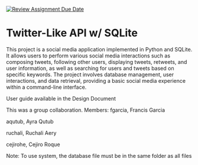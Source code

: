 [![Review Assignment Due Date](https://classroom.github.com/assets/deadline-readme-button-24ddc0f5d75046c5622901739e7c5dd533143b0c8e959d652212380cedb1ea36.svg)](https://classroom.github.com/a/1ysbDgXa)
# Twitter-Like API w/ SQLite
This project is a social media application implemented in Python and SQLite. It allows users to perform various social media interactions such as composing tweets, following other users, displaying tweets, retweets, and user information, as well as searching for users and tweets based on specific keywords. The project involves database management, user interactions, and data retrieval, providing a basic social media experience within a command-line interface.

User guide available in the Design Document

This was a group collaboration. 
Members: 
  fgarcia, Francis Garcia 

  aqutub, Ayra Qutub

  ruchali, Ruchali Aery

  cejirohe, Cejiro Roque
  
Note: To use system, the database file must be in the same folder as all files
